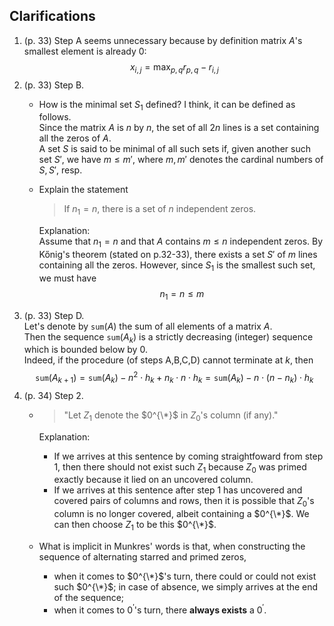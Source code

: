 


## Clarifications
1. (p. 33) Step A seems unnecessary because by definition matrix $A$'s smallest element is already $0$: $$x_{i,j} = \max_{p,q} r_{p,q} - r_{i,j}$$
1. (p. 33) Step B.
    - How is the minimal set $S_{1}$ defined? I think, it can be defined as follows.  
      Since the matrix $A$ is $n$ by $n$, the set of all $2n$ lines is a set containing all the zeros of $A$.  
      A set $S$ is said to be minimal of all such sets if, given another such set $S'$, we have $m \le m'$,
      where $m, m'$ denotes the cardinal numbers of $S, S'$, resp.
    - Explain the statement
      > If $n_{1} = n$, there is a set of $n$ independent zeros.
      
      Explanation:<br>
      Assume that $n_{1} = n$ and that $A$ contains $m \le n$ independent zeros.
      By Kőnig's theorem (stated on p.32-33), there exists a set $S'$ of $m$ lines containing
      all the zeros. However, since $S_{1}$ is the smallest such set, we must have
      $$n_{1} = n \le m$$
1. (p. 33) Step D.<br>
   Let's denote by $\texttt{sum}(A)$ the sum of all elements of a matrix $A$.<br>
   Then the sequence $\texttt{sum}(A_{k})$ is a strictly decreasing (integer) sequence which is
   bounded below by $0$.<br>
   Indeed, if the procedure (of steps A,B,C,D) cannot terminate at $k$, then
   $$\texttt{sum}(A_{k+1}) = \texttt{sum}(A_{k}) - n^{2}\cdot h_{k} + n_{k}\cdot n\cdot h_{k} = \texttt{sum}(A_{k}) - n\cdot (n - n_{k})\cdot h_{k}$$
1. (p. 34) Step 2.<br>
    - > "Let $Z_{1}$ denote the $0^{\*}$ in $Z_{0}$'s column (if any)."
      
      Explanation:<br>
       - If we arrives at this sentence by coming straightfoward from step 1, then there should not exist such $Z_{1}$
         because $Z_{0}$ was primed exactly because it lied on an uncovered column.
       - If we arrives at this sentence after step 1 has uncovered and covered pairs of columns and rows,
         then it is possible that $Z_{0}$'s column is no longer covered, albeit containing a $0^{\*}$.
         We can then choose $Z_{1}$ to be this $0^{\*}$.
    - What is implicit in Munkres' words is that, when constructing the sequence of alternating starred and primed zeros,
       - when it comes to $0^{\*}$'s turn, there could or could not exist such $0^{\*}$; in case of absence, we simply
         arrives at the end of the sequence;
       - when it comes to $0^{'}$'s turn, there **always exists** a $0^{'}$.





